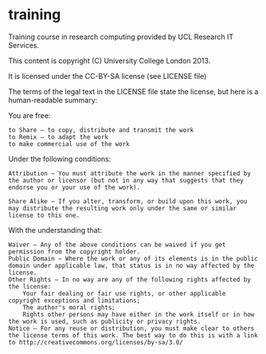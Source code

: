 training
========

Training course in research computing provided by UCL Research IT Services.

This content is copyright (C) University College London 2013.

It is licensed under the CC-BY-SA license (see LICENSE file)

The terms of the legal text in the LICENSE file state the license, but here is a human-readable summary:

You are free:

    to Share — to copy, distribute and transmit the work
    to Remix — to adapt the work
    to make commercial use of the work

Under the following conditions:

    Attribution — You must attribute the work in the manner specified by the author or licensor (but not in any way that suggests that they endorse you or your use of the work).

    Share Alike — If you alter, transform, or build upon this work, you may distribute the resulting work only under the same or similar license to this one.

With the understanding that:

    Waiver — Any of the above conditions can be waived if you get permission from the copyright holder.
    Public Domain — Where the work or any of its elements is in the public domain under applicable law, that status is in no way affected by the license.
    Other Rights — In no way are any of the following rights affected by the license:
        Your fair dealing or fair use rights, or other applicable copyright exceptions and limitations;
        The author's moral rights;
        Rights other persons may have either in the work itself or in how the work is used, such as publicity or privacy rights.
    Notice — For any reuse or distribution, you must make clear to others the license terms of this work. The best way to do this is with a link to http://creativecommons.org/licenses/by-sa/3.0/
